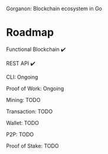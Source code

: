 Gorganon: Blockchain ecosystem in Go

# Roadmap

Functional Blockchain :heavy_check_mark:

REST API :heavy_check_mark:

CLI: Ongoing

Proof of Work: Ongoing

Mining: TODO

Transaction: TODO

Wallet: TODO

P2P: TODO

Proof of Stake: TODO


